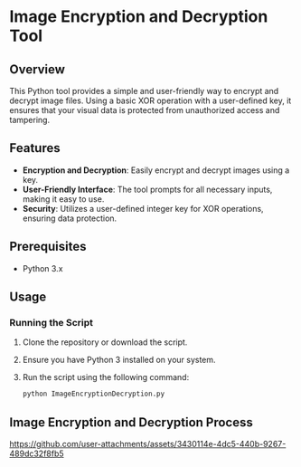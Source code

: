 # Image Encryption and Decryption Tool

## Overview

This Python tool provides a simple and user-friendly way to encrypt and decrypt image files. Using a basic XOR operation with a user-defined key, it ensures that your visual data is protected from unauthorized access and tampering.

## Features

- **Encryption and Decryption**: Easily encrypt and decrypt images using a key.
- **User-Friendly Interface**: The tool prompts for all necessary inputs, making it easy to use.
- **Security**: Utilizes a user-defined integer key for XOR operations, ensuring data protection.

## Prerequisites

- Python 3.x

## Usage

### Running the Script

1. Clone the repository or download the script.
2. Ensure you have Python 3 installed on your system.
3. Run the script using the following command:

   ```bash
   python ImageEncryptionDecryption.py

## Image Encryption and Decryption Process
https://github.com/user-attachments/assets/3430114e-4dc5-440b-9267-489dc32f8fb5



